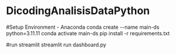 # DicodingAnalisisDataPython

#Setup Environment - Anaconda
conda create --name main-ds python=3.11.11
conda activate main-ds
pip install -r requirements.txt

#run streamlit
streamlit run dashboard.py
